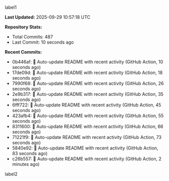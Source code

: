 
label1 
<!-- ACTIVITY_START -->
**Last Updated:** 2025-09-29 10:57:18 UTC

**Repository Stats:**
- Total Commits: 487
- Last Commit: 10 seconds ago

**Recent Commits:**
- 0b446af: 🤖 Auto-update README with recent activity (GitHub Action, 10 seconds ago)
- 17de09d: 🤖 Auto-update README with recent activity (GitHub Action, 18 seconds ago)
- 7990f68: 🤖 Auto-update README with recent activity (GitHub Action, 26 seconds ago)
- 2e9b317: 🤖 Auto-update README with recent activity (GitHub Action, 35 seconds ago)
- 6fff722: 🤖 Auto-update README with recent activity (GitHub Action, 45 seconds ago)
- 423afb4: 🤖 Auto-update README with recent activity (GitHub Action, 55 seconds ago)
- 8311600: 🤖 Auto-update README with recent activity (GitHub Action, 66 seconds ago)
- 71221f9: 🤖 Auto-update README with recent activity (GitHub Action, 73 seconds ago)
- 5840e92: 🤖 Auto-update README with recent activity (GitHub Action, 83 seconds ago)
- c26b557: 🤖 Auto-update README with recent activity (GitHub Action, 2 minutes ago)
<!-- ACTIVITY_END -->

label2

